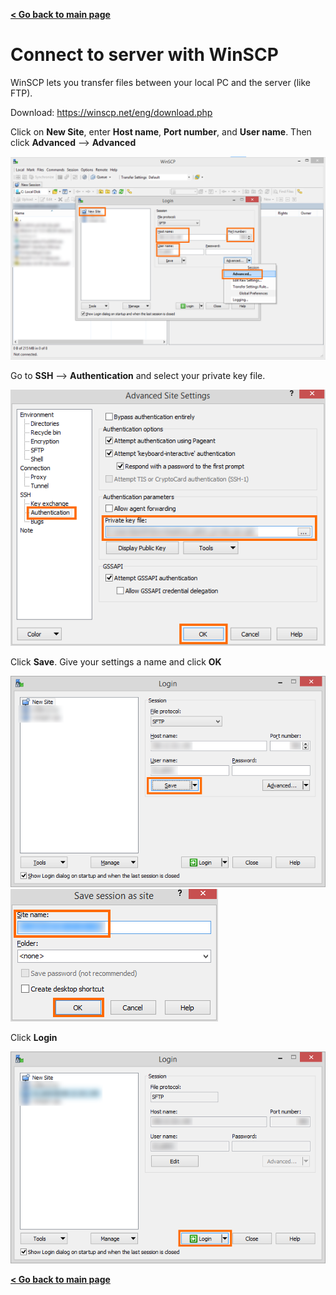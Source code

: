 **[< Go back to main page](../../)**


# Connect to server with WinSCP

WinSCP lets you transfer files between your local PC and the server (like FTP).

Download: https://winscp.net/eng/download.php

Click on **New Site**, enter **Host name**, **Port number**, and **User name**. Then click **Advanced** --> **Advanced**

![putty config 1](images/winscp_config1.png)


Go to **SSH** --> **Authentication** and select your private key file.

![putty config 1](images/winscp_config2.png)


Click **Save**. Give your settings a name and click **OK**

![putty config 1](images/winscp_config3.png)
![putty config 1](images/winscp_config4.png)


Click **Login**

![putty config 1](images/winscp_config5.png)


**[< Go back to main page](../../)**